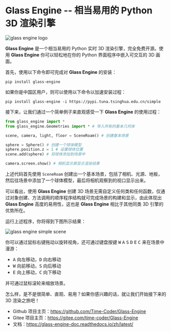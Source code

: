 # Glass Engine -- 相当易用的 Python 3D 渲染引擎

![glass engine logo](https://gitee.com/time-coder/Glass-Engine/raw/main/glass_engine/images/glass_engine_logo256.png)

**Glass Engine** 是一个相当易用的 Python 实时 3D 渲染引擎，完全免费开源。使用 **Glass Engine** 你可以轻松地在你的 Python 界面程序中嵌入可交互的 3D 画面。

首先，使用以下命令即可完成对 **Glass Engine** 的安装：

```
pip install glass-engine
```

如果你是中国区用户，则可以使用以下命令以加速安装过程：

```
pip install glass-engine -i https://pypi.tuna.tsinghua.edu.cn/simple
```

接下来，让我们通过一个简单例子来直观感受一下 **Glass Engine** 的使用过程：

```python
from glass_engine import *
from glass_engine.Geometries import * # 导入所有的基本几何体

scene, camera, light, floor = SceneRoam() # 创建基本场景

sphere = Sphere() # 创建一个球体模型
sphere.position.z = 1 # 设置球体位置
scene.add(sphere) # 将球体添加到场景中

camera.screen.show() # 相机显示屏显示渲染结果
```

上述代码首先使用 ``SceneRoam`` 创建出一个基本场景，包括了相机、光源、地板，然后往场景中添加了一个球体模型，最后将相机观察到的视口显示出来。

可以看出，使用 **Glass Engine** 创建 3D 场景无需自定义任何类和任何函数，仅通过对象创建、方法调用的顺序程序结构就可完成场景的构建和显示，由此体现出 **Glass Engine** 高度的易用性，这也是 **Glass Engine** 相比于其他同类 3D 引擎的优势所在。

运行上述程序，你将得到下图所示结果：

![glass engine simple scene](https://gitee.com/time-coder/Glass-Engine/raw/main/glass_engine/images/start.png)

你可以通过鼠标右键拖动以旋转视角，还可通过键盘按键 <kbd>W</kbd> <kbd>A</kbd> <kbd>S</kbd> <kbd>D</kbd> <kbd>E</kbd> <kbd>C</kbd> 来在场景中漫游：

* <kbd>A</kbd> 向左移动，<kbd>D</kbd> 向右移动
* <kbd>W</kbd> 向前移动，<kbd>S</kbd> 向后移动
* <kbd>E</kbd> 向上移动，<kbd>C</kbd> 向下移动

并可通过鼠标滚轮来缩放场景。

怎么样，是不是很简单、直观、易用？如果你感兴趣的话，就让我们开始接下来的 3D 渲染之旅吧！

* Github 项目主页：<https://github.com/Time-Coder/Glass-Engine>
* Gitee 项目主页：<https://gitee.com/time-coder/Glass-Engine>
* 文档：<https://glass-engine-doc.readthedocs.io/zh/latest/>